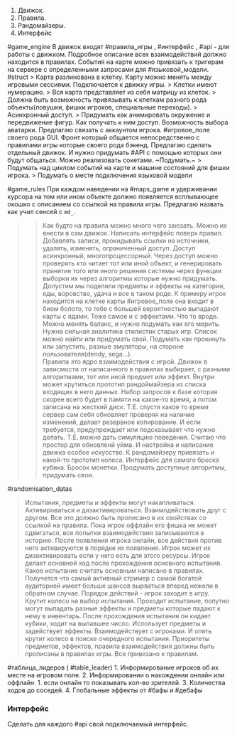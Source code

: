 
1. Движок.
2. Правила.
3. Рандомайзеры.
4. Интерфейс

#game_engine
В движок входят #правила_игры , #интерфейс , #api - для работы с движком.
Подробное описание всех взаимодействий должно находится в правилах.
События на карте можно привязать к тригерам на сервере с определенными запросами для #языковой_модели. 
#struct
	> Карта разлинована в клетку. Карту можно менять между игровыми сессиями. Подключается к движку игры. 
	> Клетки имеют нумерацию.
	>  Вся карта представляет из себя матрицу из клеток. 
	>  Должна быть возможность привязывать к клеткам разного рода объекты(ловушки, фишки игроков, специальные переходы). 
	>  Асинхронный доступ. 
	>  Придумать как анимировать окружение и передвижение фигур. Как получать к ним доступ. 
	Возможность выбора аватарки. Предлагаю связать с аккаунтом игрока. #игровое_поле своего рода GUI. Фронт который общается непосредственно с правилами игры которые своего рода бэкенд. Предлагаю сделать отдельный движок. И нужно придумать #API с помощью которых они будут общаться. Можно реализовать сокетами. 
	~Подумать.~ 
	> Подумать над циклом событий на карте и машине состояний для фишки игрока.
	> Подумать о месте подключения языковой модели

#game_rules 
При каждом наведении на #maps_game и удерживании курсора на том или ином объекте должно появляется всплывающее окошко с описанием со ссылкой на правила игры. Предлагаю назвать как учил сенсей с `md_`. 
>	> Как будто на правила можно много чего заюзать.	Можно их внести в сам движок. 
>	> Написать интерфейс поверх правил.
>	>  Добавлять записи, прокидывать ссылки на источники, удалять, изменять, ограниченный доступ. 
>	>  Доступ асинхронный, многопроцессорный. 
>	>  Через доступ можно проверять кто читает тот или иной объект, и генерировать принятие того или иного решения системы через функции выборки их через алгоритмы которые нужно придумать. 
>	>  Допустим мы поделили предметы и эффекты на категории, яды, воровство, удача и все в таком роде. К примеру игрок находится на клетке карты #игровое_поле она входит в биом болото, то тебе с большей вероятностью выпадают карты с ядами. Тоже самое и с эффектами. Что то вроде. 
>	>  Можно менять баланс, и нужно подумать как его мерить. Нужна сильная аналитика стилистик старых игр. Список можно найти или придумать свой.  Подумать как прокинуть или запустить, разные эмуляторы, на стороне пользователя(dendy, sega...).  
>	>  Правила это ядро взаимодействия с игрой. 
>	>  Движок в зависмости от написанного в правилах выбирает, с разными алгоритмами, тот или иной предмет или эффект. 
>	>  Внутри может крутиться прототип рандоймайзера из списка входящих в него данных. Набор запросов к базе которая скорее всего будет в памяти на какое-то время, а потом записана на жесткий диск. Т.Е. спустя какое то время сервер сам себя обновляет проверяя на наличие изменений, делает резервное копирование. И если требуется, предупреждает или подсказывает что нужно делать. Т.Е. можно дать симуляцию поведения. 
>	>  Считаю что простор для обновленй уйма. И настройка и написание движка особое искусство. 
>	>  К рандомайзеру привязать и какой-то прототип колеса. Интерфейс для самого броска кубика. Бросок монетки. Продумать доступные алгоритмы, придумать свои.

#randomisation_datas 
>Испытания, предметы и эффекты могут накапливаться. Активироваться и дизактивироваться. Взаимодействовать друг с другом. Все это должно быть прописано в их свойствах со ссылкой на правила. 
	Пока игрок оффлайн его фишка не может сдвигаться, все попытки взаимодействия записываются в историю. После появления игрока онлайн, все действия против него активируются в порядке их появления. Игрок может их дизактивировать если у него есть для этого ресурсы. Игрок делает основной ход после прохождения основного испытания. Какое испытание считать основным написано в правилах. 
	Получется что самый активный стример с самой богатой аудиторией имеет больше шансов вырваться вперед нежели в обратном случае. 
	Порядок действий - игрок заходит в игру. Крутит колесо на выбор испытания. Проходит испытание, попутно могут выпадать разные эффекты и предметы которые падают к нему в инвентарь. После прохождения испытания он кидает кубики, ходит на выпавшее число. Использует предметы и задействует эффекты. Взаимодействует с игроками. И опять крутит колесо в поиске очередного испытания.
	Приоритеты предметов, эффектов, правила взаимодействия должны быть прописаны в правилах игры.
	Все привязано к правилам.

#таблица_лидеров ( #table_leader)
	1. Информирование игроков об их месте на игровом поле.
	2. Информировании о нахождении онлайн или оффлайн.
		1. если онлайн то показывать кол-во зрителей.
	3. Количества ходов до соседей.
	4. Глобальные эффекты от #бафы и #дебафы 

### Интерфейс
Сделать для каждого #api свой подключаемый интерфейс.